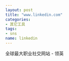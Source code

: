 ```yaml
---
layout: post
title: "www.linkedin.com"
categories:
- 其它工具
tags: 
- sns
name: linkedin
---
```


全球最大职业社交网站 - 领英
